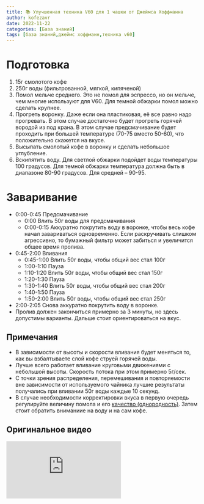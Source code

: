 ```yaml
---
title: 📚 Улучшенная техника V60 для 1 чашки от Джеймса Хоффманна
author: kofezavr
date: 2022-11-22
categories: [База знаний]
tags: [база знаний,джеймс хоффманн,техника v60]
--- 
```

# Подготовка
1. 15г смолотого кофе
2. 250г воды (фильтрованной, мягкой, кипяченой)
3. Помол мельче среднего. Это не помол для эспрессо, но он мельче, чем многие используют для V60. Для темной обжарки помол можно сделать крупнее.
4. Прогреть воронку. Даже если она пластиковая, её все равно надо прогревать. В этом случае достаточно будет прогреть горячей вородой из под крана. В этом случае предсмачивание будет проходить при большей температуре (70-75 вместо 50-60), что положительно скажется на вкусе.
5. Высыпать смолотый кофе в воронку и сделать небольшое углубление.
6. Вскипятить воду. Для светлой обжарки подойдет воды температуры 100 градусов. Для темной обжарки температура должна быть в диапазоне 80-90 градусов. Для средней – 90-95.

# Заваривание
- 0:00-0:45 Предсмачивание 
	- 0:00 Влить 50г воды для предсмачивания 
	- 0:00-0:15 Аккуратно покрутить воду в воронке, чтобы весь кофе начал завариваться одновременно. Если раскручивать слишком агрессивно, то бумажный фильтр может забиться и увеличится общее время пролива.
- 0:45-2:00 Вливания
	- 0:45-1:00 Влить 50г воды, чтобы общий вес стал 100г
	- 1:00-1:10 Пауза 
	- 1:10-1:20 Влить 50г воды, чтобы общий вес стал 150г
	- 1:20-1:30 Пауза 
	- 1:30-1:40 Влить 50г воды, чтобы общий вес стал 200г
	- 1:40-1:50 Пауза 
	- 1:50-2:00 Влить 50г воды, чтобы общий вес стал 250г
- 2:00-2:05 Снова аккуратно покрутить воду в воронке. 
- Пролив должен закончиться примерно за 3 минуты, но здесь допустимы варианты. Дальше стоит ориентироваться на вкус.

## Примечания
- В зависимости от высоты и скорости вливания будет меняться то, как вы взбалтываете слой кофе струей горячей воды.
- Лучше всего работает вливание круговыми движениями с небольшой высоты. Скорость потока при этом примерно 5г/сек.
- С точки зрения распределения, перемешивания и повторяемости вне зависимости от используемого чайника лучшие результаты получались при вливании 50г воды каждые 10 секунд.
- В случае необходимости корректировки вкуса в первую очередь регулируйте величину помола и его [качество (однородность)](). Затем стоит обратить вниманиие на воду и на сам кофе.

## Оригинальное видео
<p><div class="youtube-wrapper"><iframe src="https://www.youtube.com/embed/1oB1oDrDkHM" title="YouTube video player" frameborder="0" allow="accelerometer; autoplay; clipboard-write; encrypted-media; gyroscope; picture-in-picture" allowfullscreen></iframe></div></p>
